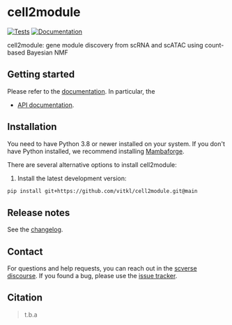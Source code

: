# cell2module

[![Tests][badge-tests]][link-tests]
[![Documentation][badge-docs]][link-docs]

[badge-tests]: https://img.shields.io/github/actions/workflow/status/vitkl/cell2module/test.yaml?branch=main
[link-tests]: https://github.com/vitkl/cell2module/actions/workflows/test.yml
[badge-docs]: https://img.shields.io/readthedocs/cell2module

cell2module: gene module discovery from scRNA and scATAC using count-based Bayesian NMF

## Getting started

Please refer to the [documentation][link-docs]. In particular, the

-   [API documentation][link-api].

## Installation

You need to have Python 3.8 or newer installed on your system. If you don't have
Python installed, we recommend installing [Mambaforge](https://github.com/conda-forge/miniforge#mambaforge).

There are several alternative options to install cell2module:

<!--
1) Install the latest release of `cell2module` from `PyPI <https://pypi.org/project/cell2module/>`_:

```bash
export PYTHONNOUSERSITE="aaaaa"
conda create -y -n cell2module_v01 python=3.9
conda activate cell2module_v01
pip install cell2module
```
-->

1. Install the latest development version:

```bash
pip install git+https://github.com/vitkl/cell2module.git@main
```

## Release notes

See the [changelog][changelog].

## Contact

For questions and help requests, you can reach out in the [scverse discourse][scverse-discourse].
If you found a bug, please use the [issue tracker][issue-tracker].

## Citation

> t.b.a

[scverse-discourse]: https://discourse.scverse.org/
[issue-tracker]: https://github.com/vitkl/cell2module/issues
[changelog]: https://cell2module.readthedocs.io/latest/changelog.html
[link-docs]: https://cell2module.readthedocs.io
[link-api]: https://cell2module.readthedocs.io/latest/api.html
